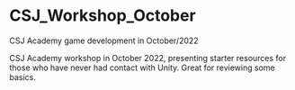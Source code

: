 # CSJ_Workshop_October
CSJ Academy game development in October/2022

CSJ Academy workshop in October 2022, presenting starter resources for those who have never had contact with Unity. Great for reviewing some basics.
